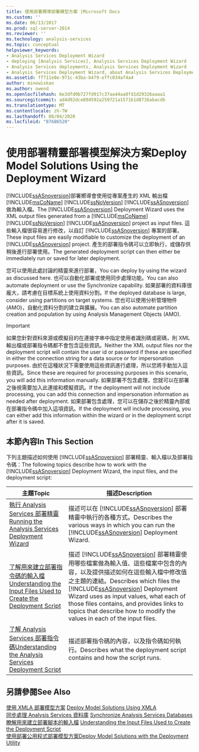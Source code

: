 ```yaml
---
title: 使用部署嚮導部署模型方案 |Microsoft Docs
ms.custom: ''
ms.date: 06/13/2017
ms.prod: sql-server-2014
ms.reviewer: ''
ms.technology: analysis-services
ms.topic: conceptual
helpviewer_keywords:
- Analysis Services Deployment Wizard
- deploying [Analysis Services], Analysis Services Deployment Wizard
- Analysis Services deployments, Analysis Services Deployment Wizard
- Analysis Services Deployment Wizard, about Analysis Services Deployment Wizard
ms.assetid: ff711e8e-971c-43ba-b479-effc034af4a4
author: minewiskan
ms.author: owend
ms.openlocfilehash: 6e3dfd0b727fd917c37aa44aa8fd1d29326aaaa1
ms.sourcegitcommit: ad4d92dce894592a259721a1571b1d8736abacdb
ms.translationtype: MT
ms.contentlocale: zh-TW
ms.lasthandoff: 08/04/2020
ms.locfileid: "87686520"
---
```

# <a name="deploy-model-solutions-using-the-deployment-wizard"></a><span data-ttu-id="97a07-102">使用部署精靈部署模型解決方案</span><span class="sxs-lookup"><span data-stu-id="97a07-102">Deploy Model Solutions Using the Deployment Wizard</span></span>
  <span data-ttu-id="97a07-103">[!INCLUDE[ssASnoversion](../../includes/ssasnoversion-md.md)]部署嚮導會使用從專案產生的 XML 輸出檔 [!INCLUDE[msCoName](../../includes/msconame-md.md)] [!INCLUDE[ssNoVersion](../../includes/ssnoversion-md.md)] [!INCLUDE[ssASnoversion](../../includes/ssasnoversion-md.md)] 做為輸入檔。</span><span class="sxs-lookup"><span data-stu-id="97a07-103">The [!INCLUDE[ssASnoversion](../../includes/ssasnoversion-md.md)] Deployment Wizard uses the XML output files generated from a [!INCLUDE[msCoName](../../includes/msconame-md.md)] [!INCLUDE[ssNoVersion](../../includes/ssnoversion-md.md)] [!INCLUDE[ssASnoversion](../../includes/ssasnoversion-md.md)] project as input files.</span></span> <span data-ttu-id="97a07-104">這些輸入檔很容易進行修改，以自訂 [!INCLUDE[ssASnoversion](../../includes/ssasnoversion-md.md)] 專案的部署。</span><span class="sxs-lookup"><span data-stu-id="97a07-104">These input files are easily modifiable to customize the deployment of an [!INCLUDE[ssASnoversion](../../includes/ssasnoversion-md.md)] project.</span></span> <span data-ttu-id="97a07-105">產生的部署指令碼可以立即執行，或儲存供稍後進行部署使用。</span><span class="sxs-lookup"><span data-stu-id="97a07-105">The generated deployment script can then either be immediately run or saved for later deployment.</span></span>  
  
 <span data-ttu-id="97a07-106">您可以使用此處討論的精靈來進行部署，</span><span class="sxs-lookup"><span data-stu-id="97a07-106">You can deploy by using the wizard as discussed here.</span></span> <span data-ttu-id="97a07-107">也可以自動化部署或使用同步處理功能。</span><span class="sxs-lookup"><span data-stu-id="97a07-107">You can also automate deployment or use the Synchronize capability.</span></span> <span data-ttu-id="97a07-108">如果部署的資料庫很龐大，請考慮在目標系統上使用資料分割。</span><span class="sxs-lookup"><span data-stu-id="97a07-108">If the deployed database is large, consider using partitions on target systems.</span></span> <span data-ttu-id="97a07-109">您也可以使用分析管理物件 (AMO)，自動化資料分割的建立與擴展。</span><span class="sxs-lookup"><span data-stu-id="97a07-109">You can also automate partition creation and population by using Analysis Management Objects (AMO).</span></span>  
  
> [!IMPORTANT]  
>  <span data-ttu-id="97a07-110">如果您針對資料來源或模擬目的在連接字串中指定使用者識別碼或密碼，則 XML 輸出檔或部署指令碼都不會包含這些資訊。</span><span class="sxs-lookup"><span data-stu-id="97a07-110">Neither the XML output files nor the deployment script will contain the user id or password if these are specified in either the connection string for a data source or for impersonation purposes.</span></span> <span data-ttu-id="97a07-111">由於在這種狀況下需要使用這些資訊進行處理，所以您將手動加入這些資訊。</span><span class="sxs-lookup"><span data-stu-id="97a07-111">Since these are required for processing purposes in this scenario, you will add this information manually.</span></span> <span data-ttu-id="97a07-112">如果部署不包含處理，您就可以在部署之後視需要加入此連接和模擬資訊。</span><span class="sxs-lookup"><span data-stu-id="97a07-112">If the deployment will not include processing, you can add this connection and impersonation information as needed after deployment.</span></span> <span data-ttu-id="97a07-113">如果部署包含處理，您可以在儲存之後於精靈內部或在部署指令碼中加入這項資訊。</span><span class="sxs-lookup"><span data-stu-id="97a07-113">If the deployment will include processing, you can either add this information within the wizard or in the deployment script after it is saved.</span></span>  
  
## <a name="in-this-section"></a><span data-ttu-id="97a07-114">本節內容</span><span class="sxs-lookup"><span data-stu-id="97a07-114">In This Section</span></span>  
 <span data-ttu-id="97a07-115">下列主題描述如何使用 [!INCLUDE[ssASnoversion](../../includes/ssasnoversion-md.md)] 部署精靈、輸入檔以及部署指令碼：</span><span class="sxs-lookup"><span data-stu-id="97a07-115">The following topics describe how to work with the [!INCLUDE[ssASnoversion](../../includes/ssasnoversion-md.md)] Deployment Wizard, the input files, and the deployment script:</span></span>  
  
|<span data-ttu-id="97a07-116">主題</span><span class="sxs-lookup"><span data-stu-id="97a07-116">Topic</span></span>|<span data-ttu-id="97a07-117">描述</span><span class="sxs-lookup"><span data-stu-id="97a07-117">Description</span></span>|  
|-----------|-----------------|  
|[<span data-ttu-id="97a07-118">執行 Analysis Services 部署精靈</span><span class="sxs-lookup"><span data-stu-id="97a07-118">Running the Analysis Services Deployment Wizard</span></span>](running-the-analysis-services-deployment-wizard.md)|<span data-ttu-id="97a07-119">描述可以在 [!INCLUDE[ssASnoversion](../../includes/ssasnoversion-md.md)] 部署精靈中執行的各種方式。</span><span class="sxs-lookup"><span data-stu-id="97a07-119">Describes the various ways in which you can run the [!INCLUDE[ssASnoversion](../../includes/ssasnoversion-md.md)] Deployment Wizard.</span></span>|  
|[<span data-ttu-id="97a07-120">了解用來建立部署指令碼的輸入檔</span><span class="sxs-lookup"><span data-stu-id="97a07-120">Understanding the Input Files Used to Create the Deployment Script</span></span>](deployment-script-files-input-used-to-create-deployment-script.md)|<span data-ttu-id="97a07-121">描述 [!INCLUDE[ssASnoversion](../../includes/ssasnoversion-md.md)] 部署精靈使用哪些檔案做為輸入值、這些檔案中包含的內容，以及提供描述如何在這些輸入檔中修改值之主題的連結。</span><span class="sxs-lookup"><span data-stu-id="97a07-121">Describes which files the [!INCLUDE[ssASnoversion](../../includes/ssasnoversion-md.md)] Deployment Wizard uses as input values, what each of those files contains, and provides links to topics that describe how to modify the values in each of the input files.</span></span>|  
|[<span data-ttu-id="97a07-122">了解 Analysis Services 部署指令碼</span><span class="sxs-lookup"><span data-stu-id="97a07-122">Understanding the Analysis Services Deployment Script</span></span>](understanding-the-analysis-services-deployment-script.md)|<span data-ttu-id="97a07-123">描述部署指令碼的內容，以及指令碼如何執行。</span><span class="sxs-lookup"><span data-stu-id="97a07-123">Describes what the deployment script contains and how the script runs.</span></span>|  
  
## <a name="see-also"></a><span data-ttu-id="97a07-124">另請參閱</span><span class="sxs-lookup"><span data-stu-id="97a07-124">See Also</span></span>  
 <span data-ttu-id="97a07-125">[使用 XMLA 部署模型方案](deploy-model-solutions-using-xmla.md) </span><span class="sxs-lookup"><span data-stu-id="97a07-125">[Deploy Model Solutions Using XMLA](deploy-model-solutions-using-xmla.md) </span></span>  
 <span data-ttu-id="97a07-126">[同步處理 Analysis Services 資料庫](synchronize-analysis-services-databases.md) </span><span class="sxs-lookup"><span data-stu-id="97a07-126">[Synchronize Analysis Services Databases](synchronize-analysis-services-databases.md) </span></span>  
 <span data-ttu-id="97a07-127">[瞭解用來建立部署腳本的輸入檔](deployment-script-files-input-used-to-create-deployment-script.md) </span><span class="sxs-lookup"><span data-stu-id="97a07-127">[Understanding the Input Files Used to Create the Deployment Script](deployment-script-files-input-used-to-create-deployment-script.md) </span></span>  
 [<span data-ttu-id="97a07-128">使用部署公用程式部署模型方案</span><span class="sxs-lookup"><span data-stu-id="97a07-128">Deploy Model Solutions with the Deployment Utility</span></span>](deploy-model-solutions-with-the-deployment-utility.md)  
  
  

